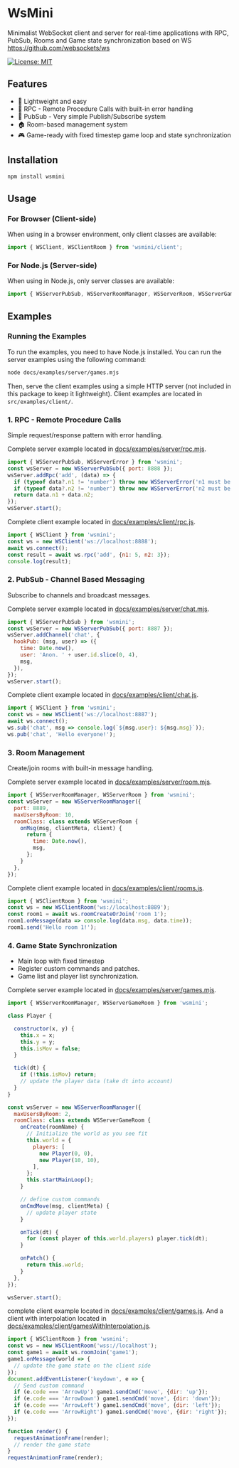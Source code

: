 # WsMini

Minimalist WebSocket client and server for real-time applications with RPC, PubSub, Rooms and Game state synchronization based on WS https://github.com/websockets/ws

[![License: MIT](https://img.shields.io/badge/License-MIT-yellow.svg)](https://opensource.org/licenses/MIT)

## Features

- 🚀 Lightweight and easy
- 📡 RPC - Remote Procedure Calls with built-in error handling
- 🎯 PubSub - Very simple Publish/Subscribe system
- 🏠 Room-based management system
- 🎮 Game-ready with fixed timestep game loop and state synchronization

## Installation

```bash
npm install wsmini
```

## Usage

### For Browser (Client-side)
When using in a browser environment, only client classes are available:

```javascript
import { WSClient, WSClientRoom } from 'wsmini/client';
```

### For Node.js (Server-side)
When using in Node.js, only server classes are available:

```javascript
import { WSServerPubSub, WSServerRoomManager, WSServerRoom, WSServerGameRoom, WSServerError } from 'wsmini/server';
```

## Examples

### Running the Examples
To run the examples, you need to have Node.js installed. You can run the server examples using the following command:

```bash
node docs/examples/server/games.mjs
```

Then, serve the client examples using a simple HTTP server (not included in this package to keep it lightweight). Client examples are located in `src/examples/client/`.

### 1. RPC - Remote Procedure Calls
Simple request/response pattern with error handling.

Complete server example located in [docs/examples/server/rpc.mjs](docs/examples/server/rpc.mjs).
```js
import { WSServerPubSub, WSServerError } from 'wsmini';
const wsServer = new WSServerPubSub({ port: 8888 });
wsServer.addRpc('add', (data) => {
  if (typeof data?.n1 != 'number') throw new WSServerError('n1 must be a number');
  if (typeof data?.n2 != 'number') throw new WSServerError('n2 must be a number');
  return data.n1 + data.n2;
});
wsServer.start();
```

Complete client example located in [docs/examples/client/rpc.js](docs/examples/client/rpc.js).
```javascript
import { WSClient } from 'wsmini';
const ws = new WSClient('ws://localhost:8888');
await ws.connect();
const result = await ws.rpc('add', {n1: 5, n2: 3});
console.log(result);
```

### 2. PubSub - Channel Based Messaging
Subscribe to channels and broadcast messages.

Complete server example located in [docs/examples/server/chat.mjs](docs/examples/server/chat.mjs).
```javascript
import { WSServerPubSub } from 'wsmini';
const wsServer = new WSServerPubSub({ port: 8887 });
wsServer.addChannel('chat', {
  hookPub: (msg, user) => ({
    time: Date.now(),
    user: 'Anon. ' + user.id.slice(0, 4),
    msg,
  }),
});
wsServer.start();
```

Complete client example located in [docs/examples/client/chat.js](docs/examples/client/chat.js).
```javascript
import { WSClient } from 'wsmini';
const ws = new WSClient('ws://localhost:8887');
await ws.connect();
ws.sub('chat', msg => console.log(`${msg.user}: ${msg.msg}`));
ws.pub('chat', 'Hello everyone!');
```

### 3. Room Management
Create/join rooms with built-in message handling.

Complete server example located in [docs/examples/server/room.mjs](docs/examples/server/rooms.mjs).
```javascript
import { WSServerRoomManager, WSServerRoom } from 'wsmini';
const wsServer = new WSServerRoomManager({
  port: 8889,
  maxUsersByRoom: 10,
  roomClass: class extends WSServerRoom {
    onMsg(msg, clientMeta, client) {
      return {
        time: Date.now(),
        msg,
      };
    }
  },
});
```

Complete client example located in [docs/examples/client/rooms.js](docs/examples/client/rooms.js).
```javascript
import { WSClientRoom } from 'wsmini';
const ws = new WSClientRoom('ws://localhost:8889');
const room1 = await ws.roomCreateOrJoin('room 1');
room1.onMessage(data => console.log(data.msg, data.time));
room1.send('Hello room 1!');
```

### 4. Game State Synchronization
- Main loop with fixed timestep
- Register custom commands and patches.
- Game list and player list synchronization.

Complete server example located in [docs/examples/server/games.mjs](docs/examples/server/games.mjs).
```javascript
import { WSServerRoomManager, WSServerGameRoom } from 'wsmini';

class Player {

  constructor(x, y) {
    this.x = x;
    this.y = y;
    this.isMov = false;
  }

  tick(dt) {
    if (!this.isMov) return;
    // update the player data (take dt into account)
  }
}

const wsServer = new WSServerRoomManager({
  maxUsersByRoom: 2,
  roomClass: class extends WSServerGameRoom {
    onCreate(roomName) {
      // Initialize the world as you see fit
      this.world = {
        players: [
          new Player(0, 0),
          new Player(10, 10),
        ],
      };
      this.startMainLoop();
    }

    // define custom commands
    onCmdMove(msg, clientMeta) {
      // update player state
    }

    onTick(dt) {
      for (const player of this.world.players) player.tick(dt);
    }

    onPatch() {
      return this.world;
    }
  },
});

wsServer.start();
```

complete client example located in [docs/examples/client/games.js](docs/examples/client/games.js).
And a client with interpolation located in [docs/examples/client/gamesWithInterpolation.js](docs/examples/client/gamesWithInterpolation.js).
```javascript
import { WSClientRoom } from 'wsmini';
const ws = new WSClientRoom('wss://localhost');
const game1 = await ws.roomJoin('game1');
game1.onMessage(world => {
  // update the game state on the client side
});
document.addEventListener('keydown', e => {
  // Send custom command
  if (e.code === 'ArrowUp') game1.sendCmd('move', {dir: 'up'});
  if (e.code === 'ArrowDown') game1.sendCmd('move', {dir: 'down'});
  if (e.code === 'ArrowLeft') game1.sendCmd('move', {dir: 'left'});
  if (e.code === 'ArrowRight') game1.sendCmd('move', {dir: 'right'});
});

function render() {
  requestAnimationFrame(render);
  // render the game state
}
requestAnimationFrame(render);
```
